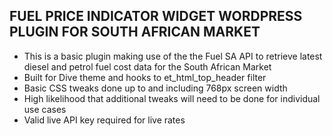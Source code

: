 ## FUEL PRICE INDICATOR WIDGET WORDPRESS PLUGIN FOR SOUTH AFRICAN MARKET

- This is a basic plugin making use of the the Fuel SA API to retrieve latest diesel and petrol fuel cost data for the South African Market
- Built for Dive theme and hooks to et_html_top_header filter
- Basic CSS tweaks done up to and including 768px screen width
- High likelihood that additional tweaks will need to be done for individual use cases
- Valid live API key required for live rates